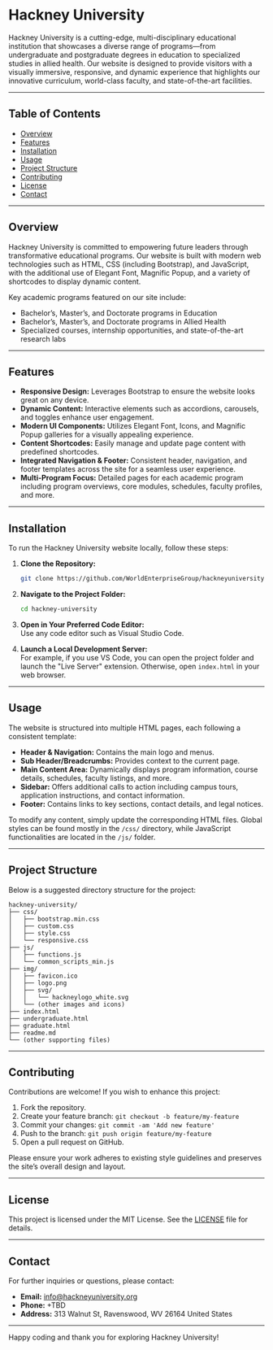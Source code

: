 # Hackney University

Hackney University is a cutting-edge, multi-disciplinary educational institution that showcases a diverse range of programs—from undergraduate and postgraduate degrees in education to specialized studies in allied health. Our website is designed to provide visitors with a visually immersive, responsive, and dynamic experience that highlights our innovative curriculum, world-class faculty, and state-of-the-art facilities.

---

## Table of Contents
- [Overview](#overview)
- [Features](#features)
- [Installation](#installation)
- [Usage](#usage)
- [Project Structure](#project-structure)
- [Contributing](#contributing)
- [License](#license)
- [Contact](#contact)

---

## Overview

Hackney University is committed to empowering future leaders through transformative educational programs. Our website is built with modern web technologies such as HTML, CSS (including Bootstrap), and JavaScript, with the additional use of Elegant Font, Magnific Popup, and a variety of shortcodes to display dynamic content.

Key academic programs featured on our site include:
- Bachelor’s, Master’s, and Doctorate programs in Education
- Bachelor’s, Master’s, and Doctorate programs in Allied Health  
- Specialized courses, internship opportunities, and state-of-the-art research labs

---

## Features

- **Responsive Design:** Leverages Bootstrap to ensure the website looks great on any device.
- **Dynamic Content:** Interactive elements such as accordions, carousels, and toggles enhance user engagement.
- **Modern UI Components:** Utilizes Elegant Font, Icons, and Magnific Popup galleries for a visually appealing experience.
- **Content Shortcodes:** Easily manage and update page content with predefined shortcodes.
- **Integrated Navigation & Footer:** Consistent header, navigation, and footer templates across the site for a seamless user experience.
- **Multi-Program Focus:** Detailed pages for each academic program including program overviews, core modules, schedules, faculty profiles, and more.

---

## Installation

To run the Hackney University website locally, follow these steps:

1. **Clone the Repository:**

   ```bash
   git clone https://github.com/WorldEnterpriseGroup/hackneyuniversity.git
   ```

2. **Navigate to the Project Folder:**

   ```bash
   cd hackney-university
   ```

3. **Open in Your Preferred Code Editor:**  
   Use any code editor such as Visual Studio Code.

4. **Launch a Local Development Server:**  
   For example, if you use VS Code, you can open the project folder and launch the "Live Server" extension. Otherwise, open `index.html` in your web browser.

---

## Usage

The website is structured into multiple HTML pages, each following a consistent template:
- **Header & Navigation:** Contains the main logo and menus.
- **Sub Header/Breadcrumbs:** Provides context to the current page.
- **Main Content Area:** Dynamically displays program information, course details, schedules, faculty listings, and more.
- **Sidebar:** Offers additional calls to action including campus tours, application instructions, and contact information.
- **Footer:** Contains links to key sections, contact details, and legal notices.

To modify any content, simply update the corresponding HTML files. Global styles can be found mostly in the `/css/` directory, while JavaScript functionalities are located in the `/js/` folder.

---

## Project Structure

Below is a suggested directory structure for the project:

```
hackney-university/
├── css/
│   ├── bootstrap.min.css
│   ├── custom.css
│   ├── style.css
│   └── responsive.css
├── js/
│   ├── functions.js
│   └── common_scripts_min.js
├── img/
│   ├── favicon.ico
│   ├── logo.png
│   ├── svg/
│   │   └── hackneylogo_white.svg
│   └── (other images and icons)
├── index.html
├── undergraduate.html
├── graduate.html
├── readme.md
└── (other supporting files)
```

---

## Contributing

Contributions are welcome! If you wish to enhance this project:
1. Fork the repository.
2. Create your feature branch: `git checkout -b feature/my-feature`
3. Commit your changes: `git commit -am 'Add new feature'`
4. Push to the branch: `git push origin feature/my-feature`
5. Open a pull request on GitHub.

Please ensure your work adheres to existing style guidelines and preserves the site’s overall design and layout.

---

## License

This project is licensed under the MIT License. See the [LICENSE](LICENSE) file for details.

---

## Contact

For further inquiries or questions, please contact:

- **Email:** info@hackneyuniversity.org  
- **Phone:** +TBD  
- **Address:** 313 Walnut St, Ravenswood, WV 26164 United States

---

Happy coding and thank you for exploring Hackney University!
